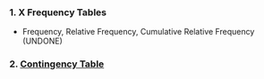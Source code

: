### 1. X Frequency Tables
- Frequency, Relative Frequency, Cumulative Relative Frequency (UNDONE)
### 2. [Contingency Table]([SC]-Descriptive-Analytics/[SC]-Data-Visualisation/[M]-Contingency-Table.md)
